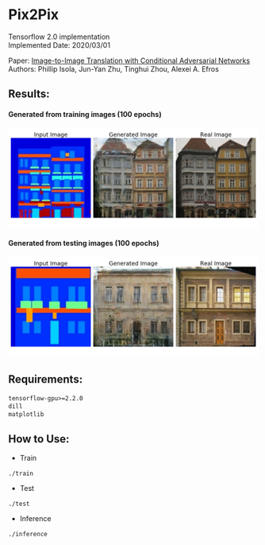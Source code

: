 # Pix2Pix

Tensorflow 2.0 implementation<br>
Implemented Date: 2020/03/01

Paper: [Image-to-Image Translation with Conditional Adversarial Networks](https://arxiv.org/abs/1611.07004)<br>
Authors: Phillip Isola, Jun-Yan Zhu, Tinghui Zhou, Alexei A. Efros


## Results:

#### Generated from training images (100 epochs)
![](https://raw.githubusercontent.com/Ending2015a/allintf2/master/cg/pix2pix/samples/final_train.png)

#### Generated from testing images (100 epochs)
![](https://raw.githubusercontent.com/Ending2015a/allintf2/master/cg/pix2pix/samples/final_test.png)

## Requirements:
```
tensorflow-gpu>=2.2.0
dill
matplotlib
``` 

## How to Use:
* Train
```
./train
```
* Test
```
./test
```
* Inference
```
./inference
```
